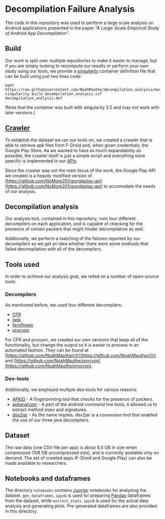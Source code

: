 # Decompilation Failure Analysis

The code in this repository was used to perform a large scale analysis on Android applications presented in the paper *"A Large-Scale Empirical Study of Android App Decompilation"*.

## Build

Our work is split over multiple repositories to make it easier to manage, but if you are simply looking to recompute our results or perform your own study using our tools, we provide a [singularity](https://sylabs.io/) container definition file that can be built using just two lines code:

    wget https://raw.githubusercontent.com/NoahMauthe/decompilation_analysis/master/decompilation_analysis.def
    singularity build decompilation_analysis.sif decompilation_analysis.def

(Note that the container was built with singularity 3.5 and may not work with later versions.)

## [Crawler](https://github.com/NoahMauthe/apk_crawler)

To establish the dataset we ran our tools on, we created a crawler that is able to retrieve apk files from F-Droid and, when given credentials, the Google Play Store.
As we wanted to have as much expandability as possible, the crawler itself is just a simple script and everything store specific is implemented in our [APIs](https://github.com/NoahMauthe/APIs).

Since the crawler was not the main focus of the work, the Google Play API we created is a heavily modified version of [https://github.com/NoMore201/googleplay-api](https://github.com/NoMore201/googleplay-api) to accomodate the needs of our analysis.

## Decompilation analysis

Our analysis tool, contained in this repository, runs four different decompilers on each application, and is capable of checking for the presence of certain  packers that might hinder decompilation as well.

Additionally, we perform a matching of the failures reported by our decompilers so we get an idea whether there were some methods that failed decompilation with all of the decompilers.

## Tools used

In order to achieve our analysis goal, we relied on a number of open-source tools:

### Decompilers

As mentioned before, we used four different decompilers:

* [CFR](https://www.benf.org/other/cfr)
* [jadx](https://github.com/skylot/jadx)
* [fernflower](https://github.com/JetBrains/intellij-community/tree/master/plugins/java-decompiler/engine)
* [procyon](https://bitbucket.org/mstrobel/procyon)

For CFR and procyon, we created our own versions that keep all of the functionality, but change the output so it is easier to process in an automated fashion.
They can be found at [https://github.com/NoahMauthe/cfr](https://github.com/NoahMauthe/cfr) and [https://github.com/NoahMauthe/procyon](https://github.com/NoahMauthe/procyon).

### Dex-tools

Additionally, we employed multiple dex-tools for various reasons:

* [APKiD](https://github.com/rednaga/APKiD) - A fingerprinting tool that checks for the presence of packers.
* [apkanalyzer](https://developer.android.com/studio/command-line/apkanalyzer) - A part of the android command line tools, it allowed us to extract method sizes and signatures.
* [dex2jar](https://github.com/pxb1988/dex2jar) - As the name implies, dex2jar is a conversion tool that enabled the use of our  three java decompilers.

## Dataset

The raw data (one CSV-file per app) is about 6.5 GB in size when compressed (108 GB uncompressed size), and is currently available only on demand. The set of crawled apps (F-Droid and Google Play) can also be made available to researchers.

## Notebooks and dataframes

The directory `notebooks` contains [Jupyter](https://jupyter.org/) notebooks for analyzing the dataset. `gen_dataframes.ipynb` is used for preparing [Pandas](https://pandas.pydata.org/) dataframes from the dataset, while `extract_stats.ipynb` is used for the actual data analysis and generating plots. Pre-generated dataframes are also provided in this directory.